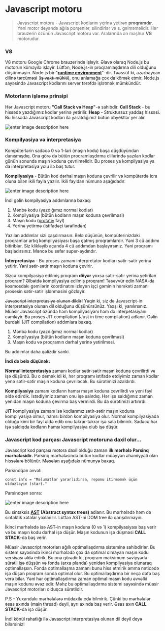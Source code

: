 # Javascript motoru

> Javascript motoru - Javascript kodlarını yerinə yetirən **proqramdır**. Yəni motor deyəndə ağıla porşenlər, silindirlər və s. gəlməməlidir.  Hər brauzerin özünün Javascript motoru var. Aralarında ən məşhur **V8** motorudur.

### V8
V8 motoru Google Chrome brauzerində işləyir. Əlavə olaraq Node.js bu motorun köməyilə işləyir. Lütfən, Node.js-in proqramlaşdırma dili olduğunu düşünməyin. Node.js bir "**[runtime environment](https://www.techopedia.com/definition/5466/runtime-environment-rte)**"-dir. Təəssüf ki, azərbaycan dilinə tərcüməsi (~~iş vaxtı mühiti~~), onu anlamağa çox da kömək etmir. Node.js sayəsində Javascript kodlarını server tərəfdə işlətmək mümkündür.

### Motorların işləmə prinsipi
Hər Javascript motoru **"Call Stack və Heap"**-ə sahibdir.
**Call Stack** - bu hissədə yazdığımız kodlar yerinə yetirilir. 
**Heap** - Struktursuz yaddaş hissəsi. Bu hissədə Javascript kodları ilə yaratdığımız bütün obyektlər yer alır. 

![enter image description here](https://i.ibb.co/n1NrmNh/1-On-H-Dlb-NAPv-B9-KLx-UCy-Ms-A.png)



### Kompilyasiya və interpretasiya
Kompüterlərin sadəcə 0 və 1-ləri (maşın kodu) başa düşdüyündən danışmışdıq. Ona görə də bütün proqramlaşdırma dillərində yazılan kodlar günün sonunda maşın koduna çevrilməlidir. Bu proses ya kompilyasiya ya da interpretasiya yolu ilə baş tutur. 

**Kompilyasiya** - Bütün kod dərhal maşın koduna çevrilir və kompüterdə icra oluna bilən ikili fayla yazılır. İkili fayldan nümunə aşağıdadır:

![enter image description here](https://i.ibb.co/hmdh0gL/ZOa00.png)

İndi gəlin kompilyasiya addımlarına baxaq:

 1. Mənbə kodu (yazdığımız normal kodlar)
 2. Kompilyasiya (bütün kodların maşın koduna çevrilməsi)
 3. Maşın kodu ([protativ](https://www.azleks.az/az/online-dictionary/portativ) fayl)
 4. Yerinə yetirmə (istifadəçi tərəfindən)
 
Yazılan addımlar sizi çaşdırmasın. Belə düşünün, kompüterinizdəki proqramlar artıq kompilyasiyası başa çatmış proqramlardır. Yəni 3 cü addımı bitiriblər. Siz klikləyib açanda 4 cü addımdan başlayırsınız. Yəni proqramı başladırsınız. Məncə bu səfər super-aydındır. 

**İnterpretasiya** - Bu proses zamanı interpretator kodları sətir-sətir yerinə yetirir. Yəni sətir-sətir maşın koduna çevirir. 

Sizcə kompilyasiya edilmiş proqram **döyər** yoxsa sətir-sətir yerinə yetirilən proqram? Əlbətdə kompilyasiya edilmiş proqram! Təsəvvür edin NASA-da kosmosdakı gəmilərin koordinatını izləyən işçi gəminin hərəkəti zamanı prosesin sətir-sətir işlənməsini gözləyir. 

~~Javascript interpretasiya olunan dildir!~~
Yəqin ki, siz də Javascript-in interpretasiya olunan dil olduğunu düşünürsünüz. Yaxşı ki, yanılırsınız. Müasir Javascript özündə həm kompilyasiyanı həm də interpetasiyanı cəmləyir. Bu proses JIT compilation (Just in time compilation) adlanır. Gəlin burdaki (JIT compilation) addımlara baxaq.

 1. Mənbə kodu (yazdığımız normal kodlar)
 2. Kompilyasiya (bütün kodların maşın koduna çevrilməsi)
 3. Maşın kodu və proqramın dərhal yerinə yetirilməsi.

Bu addımlar daha qəlizdir sanki. 

**İndi də belə düşünək:** 

**Normal interpretasiya** zamanı kodlar sətir-sətir maşın koduna çevrilirdi və işə düşürdü. Bu o demək idi ki, hər proqramı istifadə etdiyimiz zaman kodlar yenə sətir-sətir maşın koduna çevriləcək. Bu sürətimizi azaldırdı. 

**Kompilyasiya** zamanı kodların hamsı maşın koduna çevrilirdi və yeni fayl əldə edirdik. İstədiyimiz zaman onu işə salırdıq. Hər işə saldığımız zaman yenidən maşın koduna çevirmə baş vermirdi. Bu da sürətimizi artırırdı. 

**JIT** kompilyasiya zamanı isə kodlarımız sətir-sətir maşın koduna kompilyasiya olmur, hamsı birdən kompilyasiya olur. Normal kompilyasiyada olduğu kimi bir fayl əldə edib onu təkrar-təkrar işə sala bilmirik. Sadəcə hər işə saldıqda kodların hamsı kompilyasiya olub işə düşür. 


### Javascript kod parçası Javascript motoruna daxil olur...
Javascript kod parçası motora daxil olduğu zaman **ilk mərhələ Parsinq mərhələsidir.** Parsinq mərhələsində bütün kodlar müəyyən əhəmiyyəti olan hissələrə bölünür. Məsələn aşağıdakı nümunyə baxaq.

Parsindqən əvvəl:

    const info = "Məlumatlar yararlıdırsa, reponu itirməmək üçün ulduzlayın (star)."

Parsindqən sonra:


![enter image description here](https://i.ibb.co/p25S5hs/Screenshot-2.png)

Bu sintaksis **[AST](https://astexplorer.net/)** **(Abstract syntax trees)** adlanır. Bu mərhələdə həm də sintaktik xətalar yoxlanılır. Lütfən AST-ni DOM tree ilə qarışdırmayın. 

İkinci mərhələdə isə AST-in maşın koduna (0 və 1) kompilyasiyası baş verir və bu maşın kodu dərhal işə düşür. Maşın kodunun işə düşməsi **CALL STACK**-da baş verir. 

Müasir Javascript motorları ağıllı optimallaşdırma sisteminə sahibdirlər. Bu sistem sayəsində ikinci mərhələdə çox da optimal olmayan maşın kodu versiyası əldə edirik. Bu ona görədir ki, proqram maksimum səviyyədə sürətli işə düşsün və fonda (arxa planda) yenidən kompilyasiya olunaraq optimallaşsın. Fonda optimallaşma zamanı bunu hiss etmirik amma nəticədə işə düşən proqram sonda optimal olur. Bu optimallaşdırma bir neçə dəfə baş verə bilər. Yəni hər optimallaşdırma zaman optimal maşın kodu əvvəlki maşın kodunu əvəz edir. Məhz bu optimallaşdırma sistemi sayəsində müasir Javascript motorları olduqca sürətlidir. 

P.S - Yuxarıdakı mərhələlərə müdaxilə edə bilmirik. Çünki bu mərhələlər əsas axında (main thread) deyil, ayrı axında baş verir. Əsas axın **CALL STACK**-da işə düşür.

İndi könül rahatlığı ilə Javascript interpretasiya olunan dil deyil deyə bilərsiniz!
